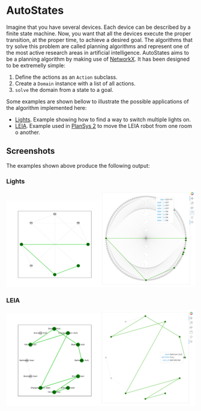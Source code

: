 # AutoStates

Imagine that you have several devices. Each device can be described by a finite
state machine. Now, you want that all the devices execute the proper
transition, at the proper time, to achieve a desired goal. The algorithms that
try solve this problem are called planning algorithms and represent one of the
most active research areas in artificial intelligence. AutoStates aims to be a
planning algorithm by making use of
[NetworkX](https://networkx.org/documentation/stable/index.html). It has been
designed to be extremelly simple: 

1. Define the actions as an `Action` subclass.
2. Create a `Domain` instance with a list of all actions.
3. `solve` the domain from a state to a goal.

Some examples are shown bellow to illustrate the possible applications of the
algorithm implemented here:

* [Lights](lights.md). Example showing how to find a way to switch multiple
lights on.
* [LEIA](leia.md). Example used in
[PlanSys 2](https://intelligentroboticslab.gsyc.urjc.es/ros2_planning_system.github.io/tutorials/docs/terminal_usage.html)
to move the LEIA robot from one room o another.

## Screenshots

The examples shown above produce the following output:

### Lights

<p align="center"><span title="Diagram with all possible actions in a group of
three lights and the chosen solution"><a href="./lights.svg"><img
src="./lights.svg" width="50%" /></a></span><span title="Diagram with all
possible actions in a group of seven lights and the chosen solution"><a
href="./lights_bokeh.png"><img src="./lights_bokeh.png" width="50%"
/></a></span></p>

### LEIA

<p align="center"><span title="Diagram with all possible actions in a group of
three lights and the chosen solution"><a href="./leia.svg"><img
src="./leia.svg" width="50%" /></a></span><span title="Diagram with all
possible actions in a group of seven lights and the chosen solution"><a
href="./leia_bokeh.png"><img src="./leia_bokeh.png" width="50%"
/></a></span></p>
